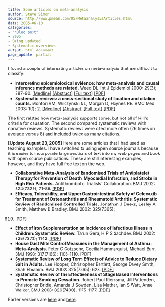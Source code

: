 ```yaml
---
title: Some articles on meta-analysis
author: Steve Simon
source: http://www.pmean.com/05/MetaanalysisArticles.html
date: 2005-06-10
categories:
- "*Blog post"
- 2005
- Being updated
- Systematic overviews
output: html_document
page_update: partial
---
```

I found a couple of interesting articles on meta-analysis that are
difficult to classify:

- **Interpreting epidemiological evidence: how meta-analysis and
causal inference methods are related.** Weed DL. Int J Epidemiol
2000: 29(3); 387-90.
[\[Medline\]](http://www.ncbi.nlm.nih.gov/entrez/query.fcgi?cmd=Retrieve&db=PubMed&list_uids=10869307&dopt=Abstract)
[\[Abstract\]](http://ije.oxfordjournals.org/cgi/content/abstract/29/3/387)
[\[Full
text\]](http://ije.oxfordjournals.org/cgi/content/full/29/3/387)
[\[PDF\]](http://ije.oxfordjournals.org/cgi/reprint/29/3/387.pdf)
- **Systematic reviews: a cross-sectional study of location and
citation counts.** Montori VM, Wilczynski NL, Morgan D, Haynes RB.
BMC Med 2003: 1(1); 2.
[\[Medline\]](http://www.ncbi.nlm.nih.gov/entrez/query.fcgi?cmd=Retrieve&db=PubMed&list_uids=14633274&dopt=Abstract)
[\[Abstract\]](http://www.biomedcentral.com/1741-7015/1/2/abstract)
[\[Full text\]](http://www.biomedcentral.com/1741-7015/1/2)
[\[PDF\]](http://www.biomedcentral.com/content/pdf/1741-7015-1-2.pdf)

The first relates how meta-analysis supports some, but not all of
Hill's criteria for causation. The second compared systematic reviews
with narrative reviews. Systematic reviews were cited more often (26
times on average versus 8) and included twice as many citations.

**\[Update August 23, 2005\]** Here are some articles that I had used as
teaching examples. I have switched to using open source journals because
it is easier to incorporate large sections of text into my web pages and
book with open source publications. These are still interesting
examples, however, and they have full free text on the web.

- **Collaborative Meta-Analysis of Randomised Trials of Antiplatelet
Therapy for Prevention of Death, Myocardial Infarction, and Stroke
in High Risk Patients.** Antithrombotic Trialists' Collaboration.
BMJ 2002: 324(7329); 71-86.
[\[PDF\]](http://bmj.com/cgi/reprint/324/7329/71.pdf)
- **Efficacy, Tolerability, and Upper Gastrointestinal Safety of
Celecoxib for Treatment of Osteoarthritis and Rheumatoid Arthritis:
Systematic Review of Randomised Controlled Trials.** Jonathan J
Deeks, Lesley A Smith, Matthew D Bradley. BMJ 2002: 325(7365);
619. [\[PDF\]](http://bmj.com/cgi/reprint/325/7365/619.pdf)
- **Effect of Iron Supplementation on Incidence of Infectious Illness
in Children: Systematic Review.** Tarun Gera, H P S Sachdev. BMJ
2002: 325(7373); 1142.
[\[PDF\]](http://bmj.com/cgi/reprint/325/7373/1142.pdf)
- **House Dust Mite Control Measures in the Management of Asthma:
Meta-Analysis.** Peter C Gotzsche, Cecilia Hammarquist, Michael
Burr. BMJ 1998: 317(7166); 1105-1110.
[\[PDF\]](http://bmj.com/cgi/reprint/317/7166/1105.pdf)
- **Systematic Review of Long Term Effects of Advice to Reduce Dietary
Salt in Adults.** Lee Hooper, Christopher Bartlett, George Davey
Smith, Shah Ebrahim. BMJ 2002: 325(7365); 628.
[\[PDF\]](http://bmj.com/cgi/reprint/325/7365/628)
- **Systematic Review of the Effectiveness of Stage Based
Interventions to Promote Smoking Cessation.** Robert Paul Riemsma,
Jill Pattenden, Christopher Bridle, Amanda J Sowden, Lisa Mather,
Ian S Watt, Anne Walker. BMJ 2003: 326(7400); 1175-1177.
[\[PDF\]](http://bmj.com/cgi/reprint/326/7400/1175)

Earlier versions are [here][sim1] and [here][sim2].


[sim1]: http://www.pmean.com/05/MetaanalysisArticles.html
[sim2]: http://new.pmean.com/meta-analysis-articles/
